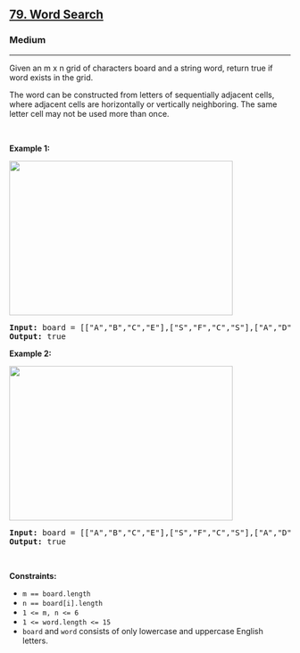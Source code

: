 <h2><a href="https://leetcode.com/problems/word-search/description/">79. Word Search
</a></h2><h3>Medium</h3><hr><div><p>Given an m x n grid of characters board and a string word, return true if word exists in the grid.

The word can be constructed from letters of sequentially adjacent cells, where adjacent cells are horizontally or vertically neighboring. The same letter cell may not be used more than once.

<p>&nbsp;</p>
<p><strong>Example 1:</strong></p>
<img alt="" src="https://assets.leetcode.com/uploads/2020/11/04/word2.jpg" style="width: 400px; height: 277px;">
<pre><strong>Input:</strong> board = [["A","B","C","E"],["S","F","C","S"],["A","D","E","E"]], word = "ABCCED"
<strong>Output:</strong> true
</pre>

<p><strong>Example 2:</strong></p>
<img alt="" src="https://assets.leetcode.com/uploads/2020/11/04/word-1.jpg" style="width: 400px; height: 277px;">
<pre><strong>Input:</strong> board = [["A","B","C","E"],["S","F","C","S"],["A","D","E","E"]], word = "SEE"
<strong>Output:</strong> true
</pre>

<p>&nbsp;</p>
<p><strong>Constraints:</strong></p>

<ul>
	<li><code>m == board.length</code></li>
    <li><code>n == board[i].length</code></li>
    <li><code>1 <= m, n <= 6</code></li>
    <li><code>1 <= word.length <= 15</code></li>
    <li><code>board</code> and <code>word</code> consists of only lowercase and uppercase English letters.</li> 
</ul>
</div>